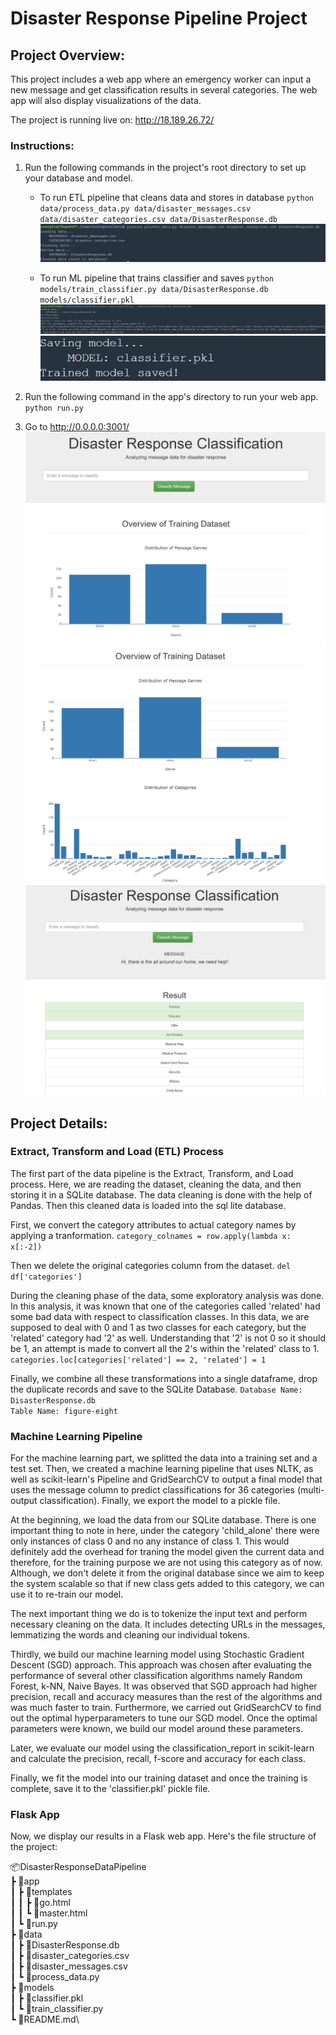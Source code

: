 # Disaster Response Pipeline Project

## Project Overview:
This project includes a web app where an emergency worker can input a new message and get classification results in several categories. The web app will also display visualizations of the data.

The project is running live on: http://18.189.26.72/

### Instructions:
1. Run the following commands in the project's root directory to set up your database and model.

    - To run ETL pipeline that cleans data and stores in database
        `python data/process_data.py data/disaster_messages.csv data/disaster_categories.csv data/DisasterResponse.db`
\
    ![title](images/clean_data.JPG)

    - To run ML pipeline that trains classifier and saves
        `python models/train_classifier.py data/DisasterResponse.db models/classifier.pkl`
\
    ![title](images/GridSearchCV.JPG)
\
    ![title](images/save_model.JPG)    

2. Run the following command in the app's directory to run your web app.
    `python run.py`

3. Go to http://0.0.0.0:3001/
\
    ![title](images/View1.JPG)
\
    ![title](images/View2.JPG)
\
    ![title](images/View3.JPG)


## Project Details:

### Extract, Transform and Load (ETL) Process
The first part of the data pipeline is the Extract, Transform, and Load process. Here, we are reading the dataset, cleaning the data, and then storing it in a SQLite database. The data cleaning is done with the help of Pandas. Then this cleaned data is loaded into the sql lite database.

First, we convert the category attributes to actual category names by applying a tranformation.
`category_colnames = row.apply(lambda x: x[:-2])`

Then we delete the original categories column from the dataset.
`del df['categories']`

During the cleaning phase of the data, some exploratory analysis was done. In this analysis, it was known that one of the categories called 'related' had some bad data with respect to classification classes. In this data, we are supposed to deal with 0 and 1 as two classes for each category, but the 'related' category had '2' as well. Understanding that '2' is not 0 so it should be 1, an attempt is made to convert all the 2's within the 'related' class to 1.
`categories.loc[categories['related'] == 2, 'related'] = 1`

Finally, we combine all these transformations into a single dataframe, drop the duplicate records and save to the SQLite Database.
`Database Name: DisasterResponse.db` \
`Table Name: figure-eight`


### Machine Learning Pipeline
For the machine learning part, we splitted the data into a training set and a test set. Then, we created a machine learning pipeline that uses NLTK, as well as scikit-learn's Pipeline and GridSearchCV to output a final model that uses the message column to predict classifications for 36 categories (multi-output classification). Finally, we export the model to a pickle file.

At the beginning, we load the data from our SQLite database. There is one important thing to note in here, under the category 'child_alone' there were only instances of class 0 and no any instance of class 1. This would definitely add the overhead for traning the model given the current data and therefore, for the training purpose we are not using this category as of now. Although, we don't delete it from the original database since we aim to keep the system scalable so that if new class gets added to this category, we can use it to re-train our model.

The next important thing we do is to tokenize the input text and perform necessary cleaning on the data. It includes detecting URLs in the messages, lemmatizing the words and cleaning our individual tokens.

Thirdly, we build our machine learning model using Stochastic Gradient Descent (SGD) approach. This approach was chosen after evaluating the performance of several other classification algorithms namely Random Forest, k-NN, Naive Bayes. It was observed that SGD approach had higher precision, recall and accuracy measures than the rest of the algorithms and was much faster to train. Furthermore, we carried out GridSearchCV to find out the optimal hyperparameters to tune our SGD model. Once the optimal parameters were known, we build our model around these parameters.

Later, we evaluate our model using the classification_report in scikit-learn and calculate the precision, recall, f-score and accuracy for each class.

Finally, we fit the model into our training dataset and once the training is complete, save it to the 'classifier.pkl' pickle file.


### Flask App
Now, we display our results in a Flask web app. Here's the file structure of the project:

📦DisasterResponseDataPipeline\
 ┣ 📂app\
 ┃ ┣ 📂templates\
 ┃ ┃ ┣ 📜go.html\
 ┃ ┃ ┗ 📜master.html\
 ┃ ┗ 📜run.py\
 ┣ 📂data\
 ┃ ┣ 📜DisasterResponse.db\
 ┃ ┣ 📜disaster_categories.csv\
 ┃ ┣ 📜disaster_messages.csv\
 ┃ ┗ 📜process_data.py\
 ┣ 📂models\
 ┃ ┣ 📜classifier.pkl\
 ┃ ┗ 📜train_classifier.py\
 ┗ 📜README.md\

